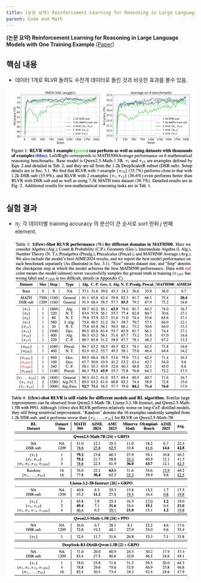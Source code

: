 ```yaml
---
title: (논문 요약) Reinforcement Learning for Reasoning in Large Language Models with One Training Example
parent: Code and Math
---
```


**(논문 요약) Reinforcement Learning for Reasoning in Large Language Models with One Training Example** [(Paper)](https://arxiv.org/pdf/2504.20571)

## 핵심 내용
- 데이터 1개로 RLVR 돌려도 수천개 데이터로 돌린 것과 비슷한 효과를 볼수 있음.

<img src="/data/papers/rl_one_example/concept.png" width="800" />

## 실험 결과

- $\pi_j$: 각 데이터별 training accuracy 의 분산이 큰 순서로 sort 한뒤 $j$ 번째 element.

<img src="/data/papers/rl_one_example/result.png" width="800" />

<img src="/data/papers/rl_one_example/result2.png" width="800" />
